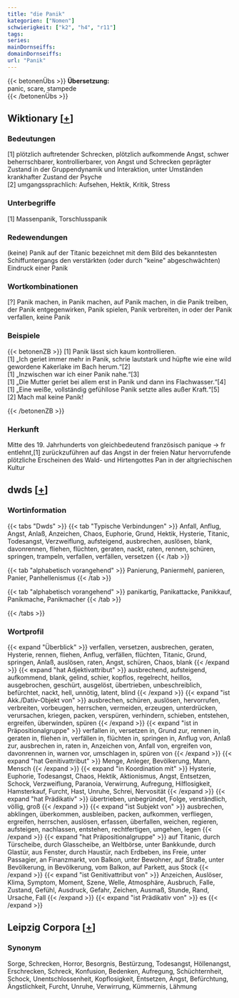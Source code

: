 ```yaml
---
title: "die Panik"
kategorien: ["Nomen"]
schwierigkeit: ["k2", "h4", "r11"]
tags:
series:
mainDornseiffs:
domainDornseiffs:
url: "Panik"
---
```


{{< betonenÜbs >}}
**Übersetzung:**  
panic, scare, stampede  
{{< /betonenÜbs >}}

## Wiktionary [[+](https://de.wiktionary.org/wiki/Panik)]

### Bedeutungen
[1] plötzlich auftretender Schrecken, plötzlich aufkommende Angst, schwer beherrschbarer, kontrollierbarer, von Angst und Schrecken geprägter Zustand in der Gruppendynamik und Interaktion, unter Umständen krankhafter Zustand der Psyche  
[2] umgangssprachlich: Aufsehen, Hektik, Kritik, Stress  

### Unterbegriffe
[1] Massenpanik, Torschlusspanik  

### Redewendungen
(keine) Panik auf der Titanic bezeichnet mit dem Bild des bekanntesten Schiffuntergangs den verstärkten (oder durch "keine" abgeschwächten) Eindruck einer Panik  

### Wortkombinationen
[?] Panik machen, in Panik machen, auf Panik machen, in die Panik treiben, der Panik entgegenwirken, Panik spielen, Panik verbreiten, in oder der Panik verfallen, keine Panik  

### Beispiele
{{< betonenZB >}}
[1] Panik lässt sich kaum kontrollieren.  
[1] „Ich geriet immer mehr in Panik, schrie lautstark und hüpfte wie eine wild gewordene Kakerlake im Bach herum.“[2]  
[1] „Inzwischen war ich einer Panik nahe.“[3]  
[1] „Die Mutter geriet bei allem erst in Panik und dann ins Flachwasser.“[4]  
[1] „Eine weiße, vollständig gefühllose Panik setzte alles außer Kraft.“[5]  
[2] Mach mal keine Panik!  

{{< /betonenZB >}}
### Herkunft
Mitte des 19. Jahrhunderts von gleichbedeutend französisch panique → fr entlehnt,[1] zurückzuführen auf das Angst in der freien Natur hervorrufende plötzliche Erscheinen des Wald- und Hirtengottes Pan in der altgriechischen Kultur  



## dwds [[+](https://www.dwds.de/wb/Panik)]

### Wortinformation
{{< tabs "Dwds" >}}
{{< tab "Typische Verbindungen" >}}
Anfall, Anflug, Angst, Anlaß, Anzeichen, Chaos, Euphorie, Grund, Hektik, Hysterie, Titanic, Todesangst, Verzweiflung, aufsteigend, ausbrechen, auslösen, blank, davonrennen, fliehen, flüchten, geraten, nackt, raten, rennen, schüren, springen, trampeln, verfallen, verfällen, versetzen
{{< /tab >}}

{{< tab "alphabetisch vorangehend" >}}
Panierung, Paniermehl, panieren, Panier, Panhellenismus
{{< /tab >}}

{{< tab "alphabetisch vorangehend" >}}
panikartig, Panikattacke, Panikkauf, Panikmache, Panikmacher
{{< /tab >}}

{{< /tabs >}}

### Wortprofil
{{< expand "Überblick" >}} verfallen, versetzen, ausbrechen, geraten, Hysterie, rennen, fliehen, Anflug, verfällen, flüchten, Titanic, Grund, springen, Anlaß, auslösen, raten, Angst, schüren, Chaos, blank {{< /expand >}}
{{< expand "hat Adjektivattribut" >}} ausbrechend, aufsteigend, aufkommend, blank, gelind, schier, kopflos, regelrecht, heillos, ausgebrochen, geschürt, ausgelöst, übertrieben, unbeschreiblich, befürchtet, nackt, hell, unnötig, latent, blind {{< /expand >}}
{{< expand "ist Akk./Dativ-Objekt von" >}} ausbrechen, schüren, auslösen, hervorrufen, verbreiten, vorbeugen, herrschen, vermeiden, erzeugen, unterdrücken, verursachen, kriegen, packen, verspüren, verhindern, schieben, entstehen, ergreifen, überwinden, spüren {{< /expand >}}
{{< expand "ist in Präpositionalgruppe" >}} verfallen in, versetzen in, Grund zur, rennen in, geraten in, fliehen in, verfällen in, flüchten in, springen in, Anflug von, Anlaß zur, ausbrechen in, raten in, Anzeichen von, Anfall von, ergreifen von, davonrennen in, warnen vor, umschlagen in, spüren von {{< /expand >}}
{{< expand "hat Genitivattribut" >}} Menge, Anleger, Bevölkerung, Mann, Mensch {{< /expand >}}
{{< expand "in Koordination mit" >}} Hysterie, Euphorie, Todesangst, Chaos, Hektik, Aktionismus, Angst, Entsetzen, Schock, Verzweiflung, Paranoia, Verwirrung, Aufregung, Hilflosigkeit, Hamsterkauf, Furcht, Hast, Unruhe, Schrei, Nervosität {{< /expand >}}
{{< expand "hat Prädikativ" >}} übertrieben, unbegründet, Folge, verständlich, völlig, groß {{< /expand >}}
{{< expand "ist Subjekt von" >}} ausbrechen, abklingen, überkommen, ausbleiben, packen, aufkommen, verfliegen, ergreifen, herrschen, auslösen, erfassen, überfallen, weichen, regieren, aufsteigen, nachlassen, entstehen, rechtfertigen, umgehen, legen {{< /expand >}}
{{< expand "hat Präpositionalgruppe" >}} auf Titanic, durch Türscheibe, durch Glasscheibe, an Weltbörse, unter Bankkunde, durch Glastür, aus Fenster, durch Haustür, nach Erdbeben, ins Freie, unter Passagier, an Finanzmarkt, von Balkon, unter Bewohner, auf Straße, unter Bevölkerung, in Bevölkerung, vom Balkon, auf Parkett, aus Stock {{< /expand >}}
{{< expand "ist Genitivattribut von" >}} Anzeichen, Auslöser, Klima, Symptom, Moment, Szene, Welle, Atmosphäre, Ausbruch, Falle, Zustand, Gefühl, Ausdruck, Gefahr, Zeichen, Ausmaß, Stunde, Rand, Ursache, Fall {{< /expand >}}
{{< expand "ist Prädikativ von" >}} es {{< /expand >}}

## Leipzig Corpora [[+](https://corpora.uni-leipzig.de/en/res?word=Panik&corpusId=deu_newscrawl-public_2018)]


### Synonym
Sorge, Schrecken, Horror, Besorgnis, Bestürzung, Todesangst, Höllenangst, Erschrecken, Schreck, Konfusion, Bedenken, Aufregung, Schüchternheit, Schock, Unentschlossenheit, Kopflosigkeit, Entsetzen, Angst, Befürchtung, Ängstlichkeit, Furcht, Unruhe, Verwirrung, Kümmernis, Lähmung

